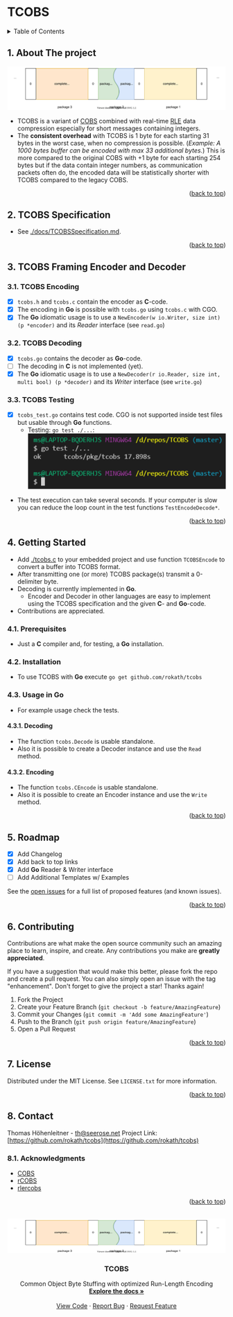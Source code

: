 # TCOBS

<!-- TABLE OF CONTENTS -->
<details>
  <summary>Table of Contents</summary>
  <ol>

<!-- vscode-markdown-toc -->
* 1. [About The project](#AboutTheproject)
* 2. [TCOBS Specification](#TCOBSSpecification)
* 3. [TCOBS Framing Encoder and Decoder](#TCOBSFramingEncoderandDecoder)
	* 3.1. [TCOBS Encoding](#TCOBSEncoding)
	* 3.2. [TCOBS Decoding](#TCOBSDecoding)
	* 3.3. [TCOBS Testing](#TCOBSTesting)
* 4. [Getting Started](#GettingStarted)
	* 4.1. [Prerequisites](#Prerequisites)
	* 4.2. [Installation](#Installation)
	* 4.3. [Usage in Go](#UsageinGo)
		* 4.3.1. [Decoding](#Decoding)
		* 4.3.2. [Encoding](#Encoding)
* 5. [Roadmap](#Roadmap)
* 6. [Contributing](#Contributing)
* 7. [License](#License)
* 8. [Contact](#Contact)
	* 8.1. [Acknowledgments](#Acknowledgments)

<!-- vscode-markdown-toc-config
	numbering=true
	autoSave=true
	/vscode-markdown-toc-config -->
<!-- /vscode-markdown-toc --><div id="top"></div>

  </ol>
</details>

<!-- ABOUT THE PROJECT -->
##  1. <a name='AboutTheproject'></a>About The project

![./docs/ref/COBSDataDisruption.svg](./docs/ref/COBSDataDisruption.svg)

* TCOBS is a variant of [COBS](https://en.wikipedia.org/wiki/Consistent_Overhead_Byte_Stuffing) combined with real-time [RLE](https://en.wikipedia.org/wiki/Run-length_encoding) data compression especially for short messages containing integers.
* The **consistent overhead** with TCOBS is 1 byte for each starting 31 bytes in the worst case, when no compression is possible. (*Example: A 1000 bytes buffer can be encoded with max 33 additional bytes.*) This is more compared to the original COBS with +1 byte for each starting 254 bytes but if the data contain integer numbers, as communication packets often do, the encoded data will be statistically shorter with TCOBS compared to the legacy COBS.

<p align="right">(<a href="#top">back to top</a>)</p>

##  2. <a name='TCOBSSpecification'></a>TCOBS Specification

* See [./docs/TCOBSSpecification.md](./docs/TCOBSSpecification.md).

<p align="right">(<a href="#top">back to top</a>)</p>

##  3. <a name='TCOBSFramingEncoderandDecoder'></a>TCOBS Framing Encoder and Decoder

###  3.1. <a name='TCOBSEncoding'></a>TCOBS Encoding

* [x] `tcobs.h` and `tcobs.c` contain the encoder as **C**-code.
* [x] The encoding in **Go** is possible with `tcobs.go` using `tcobs.c` with CGO.
* [x] The **Go** idiomatic usage is to use a `NewEncoder(w io.Writer, size int) (p *encoder)` and its *Reader* interface (see `read.go`)

###  3.2. <a name='TCOBSDecoding'></a>TCOBS Decoding

* [x] `tcobs.go` contains the decoder as **Go**-code.
* [ ] The decoding in **C** is not implemented (yet).
* [x] The **Go** idiomatic usage is to use a `NewDecoder(r io.Reader, size int, multi bool) (p *decoder)` and its *Writer* interface (see `write.go`)

###  3.3. <a name='TCOBSTesting'></a>TCOBS Testing

- [x] `tcobs_test.go` contains test code. CGO is not supported inside test files but usable through **Go** functions. 
  - Testing: `go test ./...`: ![./docs/ref/Test.PNG](./docs/ref/Test.PNG)
- The test execution can take several seconds. If your computer is slow you can reduce the loop count in the test functions `TestEncodeDecode*`.

<p align="right">(<a href="#top">back to top</a>)</p>

<!-- GETTING STARTED -->

##  4. <a name='GettingStarted'></a>Getting Started

* Add [./tcobs.c](./tcobs.c) to your embedded project and use function `TCOBSEncode` to convert a buffer into TCOBS format.
* After transmitting one (or more) TCOBS package(s) transmit a 0-delimiter byte.
* Decoding is currently implemented in **Go**.
  * Encoder and Decoder in other languages are easy to implement using the TCOBS specification and the given **C**- and **Go**-code.
* Contributions are appreciated.

###  4.1. <a name='Prerequisites'></a>Prerequisites

* Just a **C** compiler and, for testing, a **Go** installation.

###  4.2. <a name='Installation'></a>Installation

* To use TCOBS with **Go** execute `go get github.com/rokath/tcobs`

###  4.3. <a name='UsageinGo'></a>Usage in Go

* For example usage check the tests.

####  4.3.1. <a name='Decoding'></a>Decoding

* The function `tcobs.Decode` is usable standalone.
* Also it is possible to create a Decoder instance and use the `Read` method.

####  4.3.2. <a name='Encoding'></a>Encoding

* The function `tcobs.CEncode` is usable standalone.
* Also it is possible to create an Encoder instance and use the `Write` method.

<p align="right">(<a href="#top">back to top</a>)</p>

<!-- ROADMAP -->
##  5. <a name='Roadmap'></a>Roadmap

* [x] Add Changelog
* [x] Add back to top links
* [x] Add **Go** Reader & Writer interface
* [ ] Add Additional Templates w/ Examples

See the [open issues](https://github.com/rokath/TCOBS/issues) for a full list of proposed features (and known issues).

<p align="right">(<a href="#top">back to top</a>)</p>

<!-- CONTRIBUTING -->
##  6. <a name='Contributing'></a>Contributing

Contributions are what make the open source community such an amazing place to learn, inspire, and create. Any contributions you make are **greatly appreciated**.

If you have a suggestion that would make this better, please fork the repo and create a pull request. You can also simply open an issue with the tag "enhancement".
Don't forget to give the project a star! Thanks again!

1. Fork the Project
2. Create your Feature Branch (`git checkout -b feature/AmazingFeature`)
3. Commit your Changes (`git commit -m 'Add some AmazingFeature'`)
4. Push to the Branch (`git push origin feature/AmazingFeature`)
5. Open a Pull Request

<p align="right">(<a href="#top">back to top</a>)</p>

<!-- LICENSE -->
##  7. <a name='License'></a>License

Distributed under the MIT License. See `LICENSE.txt` for more information.

<p align="right">(<a href="#top">back to top</a>)</p>

<!-- CONTACT -->
##  8. <a name='Contact'></a>Contact

Thomas Höhenleitner - <!-- [@twitter_handle](https://twitter.com/twitter_handle) - --> th@seerose.net
Project Link: [https://github.com/rokath/tcobs](https://github.com/rokath/tcobs)

<!-- ACKNOWLEDGMENTS -->
###  8.1. <a name='Acknowledgments'></a>Acknowledgments

* [COBS](https://pypi.org/project/cobs/)
* [rCOBS](https://github.com/Dirbaio/rcobs)
* [rlercobs](https://docs.rs/kolben/0.0.3/kolben/rlercobs/index.html)

<!--
* [Choose an Open Source License](https://choosealicense.com)
* [GitHub Emoji Cheat Sheet](https://www.webpagefx.com/tools/emoji-cheat-sheet)
* [Malven's Flexbox Cheatsheet](https://flexbox.malven.co/)
* [Malven's Grid Cheatsheet](https://grid.malven.co/)
* [Img Shields](https://shields.io)
* [GitHub Pages](https://pages.github.com)
* [Font Awesome](https://fontawesome.com)
* [React Icons](https://react-icons.github.io/react-icons/search)
-->

<p align="right">(<a href="#top">back to top</a>)</p>

<!-- MARKDOWN LINKS & IMAGES -->

<!--
https://www.markdownguide.org/basic-syntax/#reference-style-links -- >
[contributors-shield]: https://img.shields.io/github/contributors/othneildrew/Best-README-Template.svg?style=for-the-badge
[contributors-url]: https://github.com/othneildrew/Best-README-Template/graphs/contributors
[forks-shield]: https://img.shields.io/github/forks/othneildrew/Best-README-Template.svg?style=for-the-badge
[forks-url]: https://github.com/othneildrew/Best-README-Template/network/members
[stars-shield]: https://img.shields.io/github/stars/othneildrew/Best-README-Template.svg?style=for-the-badge
[stars-url]: https://github.com/othneildrew/Best-README-Template/stargazers
[issues-shield]: https://img.shields.io/github/issues/othneildrew/Best-README-Template.svg?style=for-the-badge
[issues-url]: https://github.com/othneildrew/Best-README-Template/issues
[license-shield]: https://img.shields.io/github/license/othneildrew/Best-README-Template.svg?style=for-the-badge
[license-url]: https://github.com/othneildrew/Best-README-Template/blob/master/LICENSE.txt
[linkedin-shield]: https://img.shields.io/badge/-LinkedIn-black.svg?style=for-the-badge&logo=linkedin&colorB=555
[linkedin-url]: https://linkedin.com/in/othneildrew
[product-screenshot]: images/screenshot.png
-->

<!-- PROJECT LOGO -->
<br />
<div align="center">
  <a href="https://github.com/rokath/TCOBS">
    <img src="docs/ref/COBSDataDisruption.svg" alt="Logo" width="800" height="80">
  </a>

<h3 align="center">TCOBS</h3>

  <p align="center">
    Common Object Byte Stuffing with optimized Run-Length Encoding 
    <br />
    <a href="https://github.com/rokath/TCOBS/blob/master/docs/TCOBSSpecification.md"><strong>Explore the docs »</strong></a>
    <br />
    <br />
    <a href="https://github.com/rokath/TCOBS/blob/master/pkg/tcobs">View Code</a>
    ·
    <a href="https://github.com/rokath/TCOBS/issues">Report Bug</a>
    ·
    <a href="https://github.com/rokath/TCOBS/issues">Request Feature</a>
  </p>
</div>
